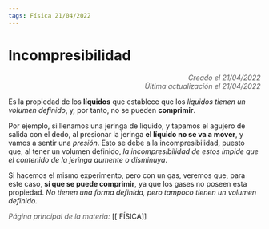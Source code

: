 ```yaml
---
tags: Física 21/04/2022
---
```


# Incompresibilidad
<div style="text-align: right; opacity: 0.7; font-style: italic;">Creado el 21/04/2022</div>
<div style="text-align: right; opacity: 0.7; font-style: italic;">Última actualización el 21/04/2022</div>

Es la propiedad de los **líquidos** que establece que los *líquidos tienen un volumen definido*, y, por tanto, no se pueden **comprimir**.

Por ejemplo, si llenamos una jeringa de líquido, y tapamos el agujero de salida con el dedo, al presionar la jeringa **el líquido no se va a mover**, y vamos a sentir una *presión*. Esto se debe a la incompresibilidad, puesto que, al tener un volumen definido, *la incompresibilidad de estos impide que el contenido de la jeringa aumente o disminuya*.

Si hacemos el mismo experimento, pero con un gas, veremos que, para este caso, **sí que se puede comprimir**, ya que los gases no poseen esta propiedad. *No tienen una forma definida, pero tampoco tienen un volumen definido.*

<span style="opacity: 0.7; font-style: italic;">Página principal de la materia:</span> [['FÍSICA]]
